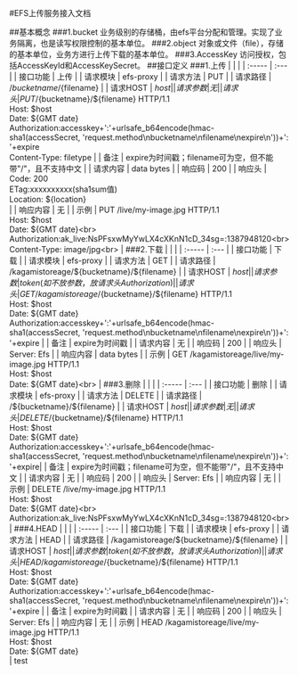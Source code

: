#EFS上传服务接入文档

##基本概念
###1.bucket
业务级别的存储桶，由efs平台分配和管理。实现了业务隔离，也是读写权限控制的基本单位。
###2.object
对象或文件（file），存储的基本单位，业务方进行上传下载的基本单位。
###3.AccessKey
访问授权，包括AccessKeyId和AccessKeySecret。
##接口定义
###1.上传
|    |    |
| :-----           | :---  |
| 接口功能           | 上传  |
| 请求模块           | efs-proxy  |
| 请求方法           | PUT  |
| 请求路径           | /${bucketname}/${filename}  |
| 请求HOST           | $host  |
| 请求参数           | 无  |
| 请求头             | PUT /${bucketname}/${filename} HTTP/1.1<br>Host: $host<br> Date: ${GMT date}<br> Authorization:accesskey+':'+urlsafe_b64encode(hmac-sha1(accessSecret, 'request.method\nbucketname\nfilename\nexpire\n'))+':'+expire<br> Content-Type: filetype |
| 备注               | expire为时间戳；filename可为空，但不能带"/"，且不支持中文  |
| 请求内容           | data bytes  |
| 响应码             | 200  |
| 响应头             | Code: 200<br> ETag:xxxxxxxxxx(sha1sum值)<br> Location: ${location}<br> |
| 响应内容           | 无  |
| 示例               | PUT /live/my-image.jpg HTTP/1.1<br> Host: $host<br> Date: ${GMT date}<br> Authorization:ak_live:NsPFsxwMyYwLX4cXKnN1cD_34sg=:1387948120<br> Content-Type: image/jpg<br>  |
###2.下载
|    |    |
| :-----           | :---  |
| 接口功能           | 下载  |
| 请求模块           | efs-proxy  |
| 请求方法           | GET  |
| 请求路径           | /kagamistoreage/${bucketname}/${filename}  |
| 请求HOST           | $host  |
| 请求参数           | token (如不放参数，放请求头Authorization)  |
| 请求头             | GET /kagamistoreage/${bucketname}/${filename} HTTP/1.1<br>Host: $host<br> Date: ${GMT date}<br> Authorization:accesskey+':'+urlsafe_b64encode(hmac-sha1(accessSecret, 'request.method\nbucketname\nfilename\nexpire\n'))+':'+expire |
| 备注               | expire为时间戳  |
| 请求内容           | 无  |
| 响应码             | 200  |
| 响应头             | Server: Efs |
| 响应内容           | data bytes  |
| 示例               | GET /kagamistoreage/live/my-image.jpg HTTP/1.1<br> Host: $host<br> Date: ${GMT date}<br>  |
###3.删除
|    |    |
| :-----           | :---  |
| 接口功能           | 删除  |
| 请求模块           | efs-proxy  |
| 请求方法           | DELETE  |
| 请求路径           | /${bucketname}/${filename}  |
| 请求HOST           | $host  |
| 请求参数           | 无  |
| 请求头             | DELETE /${bucketname}/${filename} HTTP/1.1<br>Host: $host<br> Date: ${GMT date}<br> Authorization:accesskey+':'+urlsafe_b64encode(hmac-sha1(accessSecret, 'request.method\nbucketname\nfilename\nexpire\n'))+':'+expire|
| 备注               | expire为时间戳；filename可为空，但不能带"/"，且不支持中文  |
| 请求内容           | 无  |
| 响应码             | 200  |
| 响应头             | Server: Efs  |
| 响应内容           | 无  |
| 示例               | DELETE /live/my-image.jpg HTTP/1.1<br> Host: $host<br> Date: ${GMT date}<br> Authorization:ak_live:NsPFsxwMyYwLX4cXKnN1cD_34sg=:1387948120<br>  |
###4.HEAD
|    |    |
| :-----           | :---  |
| 接口功能           | 下载  |
| 请求模块           | efs-proxy  |
| 请求方法           | HEAD  |
| 请求路径           | /kagamistoreage/${bucketname}/${filename}  |
| 请求HOST           | $host  |
| 请求参数           | token (如不放参数，放请求头Authorization)  |
| 请求头             | HEAD /kagamistoreage/${bucketname}/${filename} HTTP/1.1<br>Host: $host<br> Date: ${GMT date}<br> Authorization:accesskey+':'+urlsafe_b64encode(hmac-sha1(accessSecret, 'request.method\nbucketname\nfilename\nexpire\n'))+':'+expire |
| 备注               | expire为时间戳  |
| 请求内容           | 无  |
| 响应码             | 200  |
| 响应头             | Server: Efs |
| 响应内容           | 无  |
| 示例               | HEAD /kagamistoreage/live/my-image.jpg HTTP/1.1<br> Host: $host<br> Date: ${GMT date}<br>  |
test
